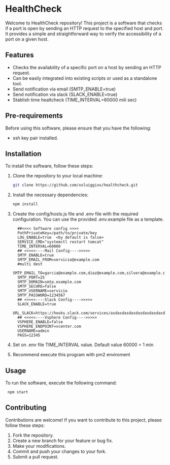 # HealthCheck

Welcome to HealthCheck repository! This project is a software that checks if a port is open by sending an HTTP request to the specified host and port. It provides a simple and straightforward way to verify the accessibility of a port on a given host.

## Features

- Checks the availability of a specific port on a host by sending an HTTP request.
- Can be easily integrated into existing scripts or used as a standalone tool.
- Send notification via email (SMTP_ENABLE=true)
- Send notification via slack (SLACK_ENABLE=true)
- Stablish time healtcheck (TIME_INTERVAL=60000 mili sec)

## Pre-requirements

Before using this software, please ensure that you have the following:

- ssh key pair installed.

## Installation

To install the software, follow these steps:

1. Clone the repository to your local machine:

   ```bash
   git clone https://github.com/xxluiggixx/healthcheck.git
   ```

2. Install the necessary dependencies:

    ```bash
   npm install
   ```

3. Create the config/hosts.js file and .env file with the required configuration. You can use the provided .env.example file as a template.

    ```
      ##<<<< Software config >>>> 
      PathPrivateKey=/path/to/private/key
      LOG_ENABLE=true  <by default is false>
      SERVICE_CMD="systemctl restart tomcat"
      TIME_INTERVAL=60000
      ## <<<<<----Mail Config---->>>>>
      SMTP_ENABLE=true
      SMTP_EMAIL_FROM=servicio@example.com
      #multi dest
      SMTP_EMAIL_TO=garcia@example.com,diaz@example.com,silvera@example.com
      SMTP_PORT=25
      SMTP_DOMAIN=smtp.example.com
      SMTP_SECURE=false
      SMTP_USERNAME=servicio
      SMTP_PASSWORD=1234567
      ## <<<<<----Slack Config---->>>>>
      SLACK_ENABLE=true
      URL_SLACK=https://hooks.slack.com/services/asdasdasdasdasdasdasdasd
      ## <<<<<----Vsphere Config---->>>>>
      VSPHERE_ENABLE=false
      VSPHERE_ENDPOINT=vcenter.com
      USERNAME=admin
      PASS=12345
    ```

4. Set on .env file TIME_INTERVAL value. Default value 60000 = 1 min
5. Recommend execute this program with pm2 enviroment 

## Usage

  To run the software, execute the following command:

     npm start

## Contributing

Contributions are welcome! If you want to contribute to this project, please follow these steps:

1. Fork the repository.
2. Create a new branch for your feature or bug fix.
3. Make your modifications.
4. Commit and push your changes to your fork.
5. Submit a pull request.
